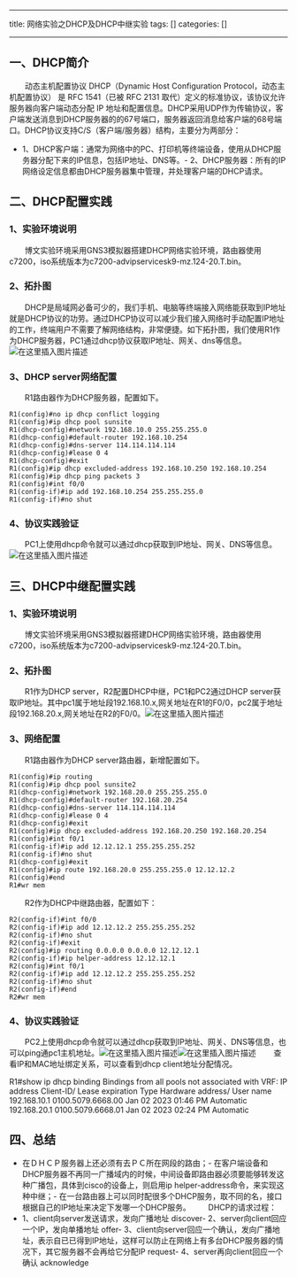 
--- 
title:  网络实验之DHCP及DHCP中继实验 
tags: []
categories: [] 

---
## 一、DHCP简介

  动态主机配置协议 DHCP（Dynamic Host Configuration Protocol，动态主机配置协议） 是 RFC 1541（已被 RFC 2131 取代）定义的标准协议，该协议允许服务器向客户端动态分配 IP 地址和配置信息。DHCP采用UDP作为传输协议，客户端发送消息到DHCP服务器的的67号端口，服务器返回消息给客户端的68号端口。DHCP协议支持C/S（客户端/服务器）结构，主要分为两部分：
- 1、DHCP客户端：通常为网络中的PC、打印机等终端设备，使用从DHCP服务器分配下来的IP信息，包括IP地址、DNS等。- 2、DHCP服务器：所有的IP网络设定信息都由DHCP服务器集中管理，并处理客户端的DHCP请求。
## 二、DHCP配置实践

### 1、实验环境说明

  博文实验环境采用GNS3模拟器搭建DHCP网络实验环境，路由器使用c7200，iso系统版本为c7200-advipservicesk9-mz.124-20.T.bin。

### 2、拓扑图

  DHCP是局域网必备可少的，我们手机、电脑等终端接入网络能获取到IP地址就是DHCP协议的功劳。通过DHCP协议可以减少我们接入网络时手动配置IP地址的工作，终端用户不需要了解网络结构，非常便捷。如下拓扑图，我们使用R1作为DHCP服务器，PC1通过dhcp协议获取IP地址、网关、dns等信息。<img alt="在这里插入图片描述" src="https://img-blog.csdnimg.cn/735beb1481a749f2ad7c475eff8f4fd8.png">

### 3、DHCP server网络配置

  R1路由器作为DHCP服务器，配置如下。

```
R1(config)#no ip dhcp conflict logging
R1(config)#ip dhcp pool sunsite
R1(dhcp-config)#network 192.168.10.0 255.255.255.0
R1(dhcp-config)#default-router 192.168.10.254
R1(dhcp-config)#dns-server 114.114.114.114
R1(dhcp-config)#lease 0 4
R1(dhcp-config)#exit
R1(config)#ip dhcp excluded-address 192.168.10.250 192.168.10.254
R1(config)#ip dhcp ping packets 3
R1(config)#int f0/0
R1(config-if)#ip add 192.168.10.254 255.255.255.0
R1(config-if)#no shut

```

### 4、协议实践验证

  PC1上使用dhcp命令就可以通过dhcp获取到IP地址、网关、DNS等信息。<img alt="在这里插入图片描述" src="https://img-blog.csdnimg.cn/2bb7c734497147b194de41287661e772.png">

## 三、DHCP中继配置实践

### 1、实验环境说明

  博文实验环境采用GNS3模拟器搭建DHCP网络实验环境，路由器使用c7200，iso系统版本为c7200-advipservicesk9-mz.124-20.T.bin。

### 2、拓扑图

  R1作为DHCP server，R2配置DHCP中继，PC1和PC2通过DHCP server获取IP地址。其中pc1属于地址段192.168.10.x,网关地址在R1的F0/0，pc2属于地址段192.168.20.x,网关地址在R2的F0/0。<img alt="在这里插入图片描述" src="https://img-blog.csdnimg.cn/87360542288e4441add088bf862ada1e.png">

### 3、网络配置

  R1路由器作为DHCP server路由器，新增配置如下。

```
R1(config)#ip routing
R1(config)#ip dhcp pool sunsite2
R1(dhcp-config)#network 192.168.20.0 255.255.255.0
R1(dhcp-config)#default-router 192.168.20.254
R1(dhcp-config)#dns-server 114.114.114.114
R1(dhcp-config)#lease 0 4
R1(dhcp-config)#exit
R1(config)#ip dhcp excluded-address 192.168.20.250 192.168.20.254
R1(config)#int f0/1
R1(config-if)#ip add 12.12.12.1 255.255.255.252
R1(config-if)#no shut
R1(dhcp-config)#exit
R1(config)#ip route 192.168.20.0 255.255.255.0 12.12.12.2
R1(config)#end
R1#wr mem

```

  R2作为DHCP中继路由器，配置如下：

```
R2(config-if)#int f0/0            
R2(config-if)#ip add 12.12.12.2 255.255.255.252
R2(config-if)#no shut
R2(config-if)#exit
R2(config)#ip routing 0.0.0.0 0.0.0.0 12.12.12.1
R2(config-if)#ip helper-address 12.12.12.1
R2(config)#int f0/1
R2(config-if)#ip add 12.12.12.2 255.255.255.252
R2(config-if)#no shut
R2(config-if)#end
R2#wr mem

```

### 4、协议实践验证

  PC2上使用dhcp命令就可以通过dhcp获取到IP地址、网关、DNS等信息，也可以ping通pc1主机地址。<img alt="在这里插入图片描述" src="https://img-blog.csdnimg.cn/9ddce909ff5f4f27ba8b724f37a65714.png"><img alt="在这里插入图片描述" src="https://img-blog.csdnimg.cn/3c1acaea20874644848ecd42695eaa64.png">   查看IP和MAC地址绑定关系，可以查看到dhcp client地址分配情况。

>  
 R1#show ip dhcp binding Bindings from all pools not associated with VRF: IP address Client-ID/ Lease expiration Type Hardware address/ User name 192.168.10.1 0100.5079.6668.00 Jan 02 2023 01:46 PM Automatic 192.168.20.1 0100.5079.6668.01 Jan 02 2023 02:24 PM Automatic 


## 四、总结
- 在ＤＨＣＰ服务器上还必须有去ＰＣ所在网段的路由；- 在客户端设备和DHCP服务器不再同一广播域内的时候，中间设备即路由器必须要能够转发这种广播包，具体到cisco的设备上，则启用ip helper-address命令，来实现这种中继；- 在一台路由器上可以同时配很多个DHCP服务，取不同的名，接口根据自己的IP地址来决定下发哪一个DHCP服务。
  DHCP的请求过程：
- 1、client向server发送请求，发向广播地址 discover- 2、server向client回应一个IP，发向单播地址 offer- 3、client向server回应一个确认，发向广播地址，表示自已已得到IP地址，这样可以防止在网络上有多台DHCP服务器的情况下，其它服务器不会再给它分配IP request- 4、server再向client回应一个确认 acknowledge